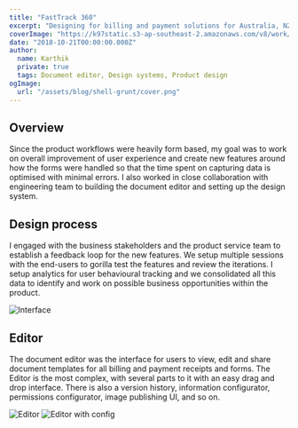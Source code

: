 ```yaml
---
title: "FastTrack 360"
excerpt: "Designing for billing and payment solutions for Australia, NZ and UK markets"
coverImage: "https://k97static.s3-ap-southeast-2.amazonaws.com/v8/work/cover/ft.png"
date: "2018-10-21T00:00:00.000Z"
author:
  name: Karthik
  private: true
  tags: Document editor, Design systems, Product design
ogImage:
  url: "/assets/blog/shell-grunt/cover.png"
---
```


## Overview

Since the product workflows were heavily form based, my goal was to work on overall improvement of user experience and create new features around how the forms were handled so that the time spent on capturing data is optimised with minimal errors. I also worked in close collaboration with engineering team to building the document editor and setting up the design system.

## Design process

I engaged with the business stakeholders and the product service team to establish a feedback loop for the new features. We setup multiple sessions with the end-users to gorilla test the features and review the iterations. I setup analytics for user behavioural tracking and we consolidated all this data to identify and work on possible business opportunities within the product.

<div class="work-full-img work-img-border">

![Interface](https://k97static.s3-ap-southeast-2.amazonaws.com/v8/work/ft/3.png)

</div>

## Editor

The document editor was the interface for users to view, edit and share document templates for all billing and payment receipts and forms. The Editor is the most complex, with several parts to it with an easy drag and drop interface. There is also a version history, information configurator, permissions configurator, image publishing UI, and so on.

<div class="work-full-img  work-img-border">

![Editor](https://k97static.s3-ap-southeast-2.amazonaws.com/v8/work/ft/1.png)
![Editor with config](https://k97static.s3-ap-southeast-2.amazonaws.com/v8/work/ft/2.png)

</div>
